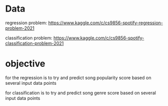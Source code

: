 # Data
regression problem: https://www.kaggle.com/c/cs9856-spotify-regression-problem-2021

classification problem: https://www.kaggle.com/c/cs9856-spotify-classification-problem-2021

# objective 
for the regression is to try and predict song popularity score based on several input data points

for classification is to try and predict song genre score based on several input data points

